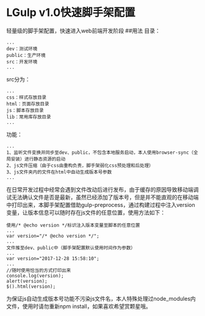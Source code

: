 LGulp v1.0快速脚手架配置
==========
轻量级的脚手架配置，快速进入web前端开发阶段
##用法
目录：
```
...
dev：测试环境
public：生产环境
src：开发环境
...
```
src分为：
```
...
css：样式存放目录
html：页面存放目录
js：脚本存放目录
lib：常用库存放目录
...
```
功能：
```
...
1、监听文件变换并同步至dev、public，不包含本地服务启动，本人使用browser-sync（全局安装）进行静态资源的启动
2、js文件压缩（由于css由重构负责，脚手架弱化css预处理和后处理）
3、js文件夹内的文件在html中自动生成版本号参数
...
```
在日常开发过程中经常会遇到文件改动后进行发布，由于缓存的原因导致移动端调试无法确认文件是否是最新，虽然已经添加了版本号，但是并不能直观的在移动端中打印出来，本脚手架配置借助gulp-preprocess，通过构建过程中注入version变量，让版本信息可以随时存在js文件的任意位置，使用方法如下：
```
使用/* @echo version */标识注入版本变量至脚本的任意位置
...
var version="/* @echo version */";
...
文件推至dev、public中（脚手架配置默认使用时间作为参数）
...
var version="2017-12-28 15:58:10";
...
//随时使用恰当的方式打印出来
console.log(version);
alert(version);
$().html(version);
```
为保证js自动生成版本号功能不污染js文件名，本人特殊处理过node_modules内文件，使用时请勿重新npm install，如果喜欢希望赏颗星哦。
